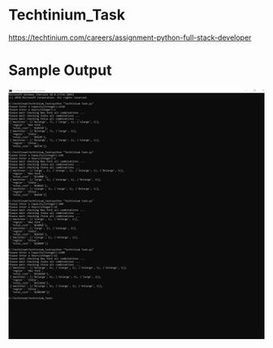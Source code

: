 # Techtinium_Task
https://techtinium.com/careers/assignment-python-full-stack-developer

# Sample Output
![](https://github.com/vignesh164/Techtinium_Task/blob/master/2020-06-05_004943.jpg)

